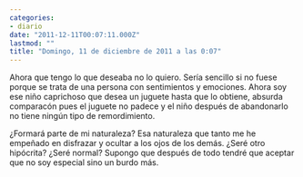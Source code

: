 ```yaml
---
categories:
- diario
date: "2011-12-11T00:07:11.000Z"
lastmod: ""
title: "Domingo, 11 de diciembre de 2011 a las 0:07"
---
```


Ahora que tengo lo que deseaba no lo quiero. Serí­a sencillo si no fuese porque se trata de una persona con sentimientos y emociones. Ahora soy ese niño caprichoso que desea un juguete hasta que lo obtiene, absurda comparacón pues el juguete no padece y el niño después de abandonarlo no tiene ningún tipo de remordimiento.

¿Formará parte de mi naturaleza?
Esa naturaleza que tanto me he empeñado en disfrazar y ocultar a los ojos de los demás. 
¿Seré otro hipócrita?
¿Seré normal?
Supongo que después de todo tendré que aceptar que no soy especial sino un burdo más.